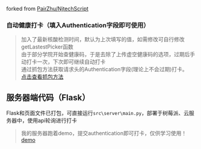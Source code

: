 forked from [PairZhu/NjtechScript](https://github.com/PairZhu/NjtechScript)

### 自动健康打卡（填入Authentication字段即可使用）
>加入了最新核酸检测时间，默认为上次填写的值，如需修改可自行修改getLastestPicker函数  
>由于部分学院开始查健康码，于是去除了上传虚空健康码的选项，过期后手动打卡一次，下次即可继续自动打卡  
>通过抓包方法获取请求头的Authentication字段(理论上不会过期)打卡。  
>[点击查看抓包方法](./docs/%E8%87%AA%E5%8A%A8%E5%81%A5%E5%BA%B7%E6%89%93%E5%8D%A1/Authentication%E6%8A%93%E5%8F%96.md)  

## 服务器端代码（Flask）
Flask和页面文件已打包，可直接运行`src\server\main.py`，部署于树莓派、云服务器中，使用api轮询进行打卡

>我的服务器跑着demo，提交authentication即可打卡，仅供学习使用！
[demo](http://xusclub.top/fuckthehealthpunch)